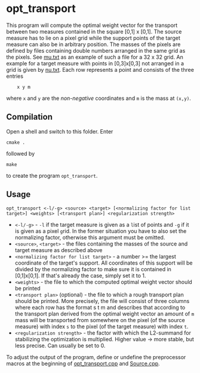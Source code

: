 # opt_transport
This program will compute the optimal weight vector for the transport between two measures contained in the square [0,1] x [0,1]. The source measure has to lie on a pixel grid while the support points of the target measure can also be in arbitrary position. The masses of the pixels are defined by files containing double numbers arranged in the same grid as the pixels. See [mu.txt](samples/mu.txt) as an example of such a file for a 32 x 32 grid. An example for a target measure with points in [0,3]x[0,3] not arranged in a grid is given by [nu.txt](samples/nu.txt). Each row represents a point and consists of the three entries

        x y m
where `x` and `y` are the _non-negative_ coordinates and `m` is the mass at `(x,y)`.


## Compilation
Open a shell and switch to this folder. Enter

    cmake .

followed by

    make

to create the program `opt_transport`.


## Usage
    opt_transport <-l/-g> <source> <target> [<normalizing factor for list target>] <weights> [<transport plan>] <regularization strength>

- `<-l/-g>` - `-l` if the target measure is given as a `l`ist of points and `-g` if it is given as a pixel `g`rid. In the former situation you have to also set the normalizing factor, otherwise this argument must be omitted.
- `<source>`, `<target>` - the files containing the masses of the source and target measure as described above
- `<normalizing factor for list target>` - a number >= the largest coordinate of the target's support. All coordinates of this support will be divided by the normalizing factor to make sure it is contained in [0,1]x[0,1]. If that's already the case, simply set it to 1.
- `<weights>` - the file to which the computed optimal weight vector should be printed
- `<transport plan>` (optional) - the file to which a rough transport plan should be printed. More precisely, the file will consist of three columns where each row has the format
        s t m
and describes that according to the transport plan derived from the optimal weight vector an amount of `m` mass will be transported from somewhere on the pixel (of the source measure) with index `s` to the pixel (of the target measure) with index `t`.
- `<regularization strength>` - the factor with which the L2-summand for stabilizing the optimization is multiplied. Higher value -> more stable, but less precise. Can usually be set to 0.

To adjust the output of the program, define or undefine the preprocessor macros at the beginning of [opt_transport.cpp](opt_transport,cpp) and [Source.cpp](measures/Source.cpp).
